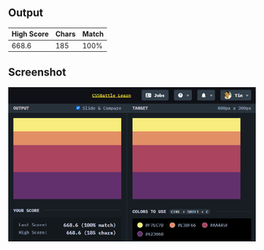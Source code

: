 ## Output

| High Score | Chars | Match |
| ---------- | ----- | ----- |
| 668.6      | 185   | 100%  |

## Screenshot

![screenshot](screenshot.png)
